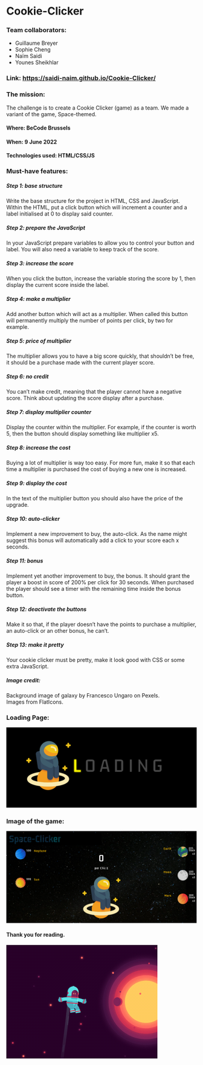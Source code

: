 # Cookie-Clicker
### Team collaborators: 
- Guillaume Breyer      
- Sophie Cheng    
- Naïm Saidi     
- Younes Sheikhlar    
   
### Link:  https://saidi-naim.github.io/Cookie-Clicker/
### The mission:     
 The challenge is to create a Cookie Clicker (game) as a team. We made a variant of the game, Space-themed. 
#### Where: BeCode Brussels
#### When: 9 June 2022
#### Technologies used: HTML/CSS/JS 

### Must-have features:     
##### Step 1: base structure     
Write the base structure for the project in HTML, CSS and JavaScript. Within the HTML, put a click button which will increment a counter and a label initialised at 0 to display said counter.

##### Step 2: prepare the JavaScript     
In your JavaScript prepare variables to allow you to control your button and label. You will also need a variable to keep track of the score.

##### Step 3: increase the score     
When you click the button, increase the variable storing the score by 1, then display the current score inside the label.

##### Step 4: make a multiplier     
Add another button which will act as a multiplier. When called this button will permanently multiply the number of points per click, by two for example.

##### Step 5: price of multiplier      
The multiplier allows you to have a big score quickly, that shouldn’t be free, it should be a purchase made with the current player score.

##### Step 6: no credit           
You can’t make credit, meaning that the player cannot have a negative score. Think about updating the score display after a purchase.

##### Step 7: display multiplier counter      
Display the counter within the multiplier. For example, if the counter is worth 5, then the button should display something like multiplier x5.

##### Step 8: increase the cost        
Buying a lot of multiplier is way too easy. For more fun, make it so that each time a multiplier is purchased the cost of buying a new one is increased.

##### Step 9: display the cost        
In the text of the multiplier button you should also have the price of the upgrade.

##### Step 10: auto-clicker      
Implement a new improvement to buy, the auto-click. As the name might suggest this bonus will automatically add a click to your score each x seconds.

##### Step 11: bonus       
Implement yet another improvement to buy, the bonus. It should grant the player a boost in score of 200% per click for 30 seconds. When purchased the player should see a timer with the remaining time inside the bonus button.

##### Step 12: deactivate the buttons       
Make it so that, if the player doesn’t have the points to purchase a multiplier, an auto-click or an other bonus, he can’t.

##### Step 13: make it pretty        
Your cookie clicker must be pretty, make it look good with CSS or some extra JavaScript.

##### Image credit:
Background  image of galaxy by Francesco Ungaro on Pexels.   
Images from FlatIcons.      

### Loading Page:
![Loading](./assets/img-readme/loadingPage.png "Space-Clicker Loading page")
### Image of the game:
![Space-Clicker game example](./assets/img-readme/space.png "Space-Clicker game example")


#### Thank you for reading. 
![Astro](./assets/img-readme/astroGif.gif "Astro Giffer")

